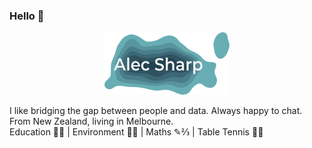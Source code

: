 ### Hello 👋
<p align="center">
  <img src="density_plot_w_name.png" width="200" height="100" alt="Alec Sharp header image"/>
<p/>
I like bridging the gap between people and data. Always happy to chat.<br/>
From New Zealand, living in Melbourne.<br/>
Education 🧠💭 | Environment 🌿🐛 | Maths ✎⅔ | Table Tennis 🏓🏓

